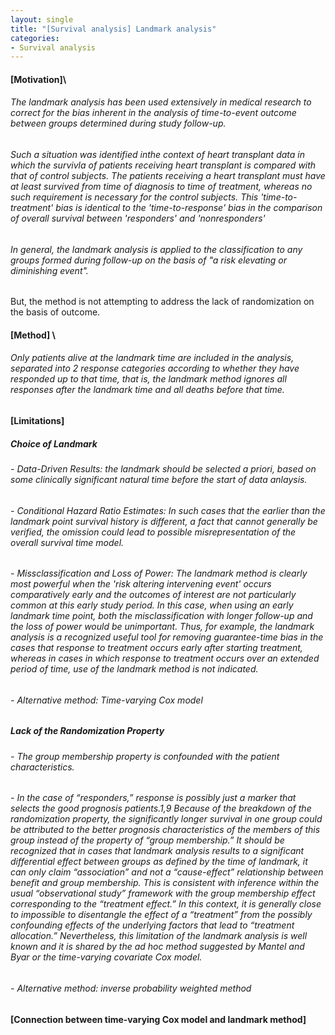 ```yaml
---
layout: single
title: "[Survival analysis] Landmark analysis"
categories:
- Survival analysis
---
```


#### [Motivation]\\
###### The landmark analysis has been used extensively in medical research to correct for the bias inherent in the analysis of time-to-event outcome between groups determined during study follow-up.

###### Such a situation was identified inthe context of heart transplant data in which the survivla of patients receiving heart transplant is compared with that of control subjects. The patients receiving a heart transplant must have at least survived from time of diagnosis to time of treatment, whereas no such requirement is necessary for the control subjects. This 'time-to-treatment' bias is identical to the 'time-to-response' bias in the comparison of overall survival between 'responders' and 'nonresponders'

###### In general, the landmark analysis is applied to the classification to any groups formed during follow-up on the basis of "a risk elevating or diminishing event".
But, the method is not attempting to address the lack of randomization on the basis of outcome.

#### [Method] \\
###### Only patients alive at the landmark time are included in the analysis, separated into 2 response categories according to whether they have responded up to that time, that is, the landmark method ignores all responses after the landmark time and all deaths before that time.

#### [Limitations]
##### Choice of Landmark
###### - Data-Driven Results: the landmark should be selected a priori, based on some clinically significant natural time before the start of data anlaysis.
###### - Conditional Hazard Ratio Estimates: In such cases that the earlier than the landmark point survival history is different, a fact that cannot generally be verified, the omission could lead to possible misrepresentation of the overall survival time model.
###### - Missclassification and Loss of Power: The landmark method is clearly most powerful when the 'risk altering intervening event' occurs comparatively early and the outcomes of interest are not particularly common at this early study period. In this case, when using an early landmark time point, both the misclassification with longer follow-up and the loss of power would be unimportant. Thus, for example, the landmark analysis is a recognized useful tool for removing guarantee-time bias in the cases that response to treatment occurs early after starting treatment, whereas in cases in which response to treatment occurs over an extended period of time, use of the landmark method is not indicated.
###### - Alternative method: Time-varying Cox model

##### Lack of the Randomization Property
###### - The group membership property is confounded with the patient characteristics.
###### - In the case of “responders,” response is possibly just a marker that selects the good prognosis patients.1,9 Because of the breakdown of the randomization property, the significantly longer survival in one group could be attributed to the better prognosis characteristics of the members of this group instead of the property of “group membership.” It should be recognized that in cases that landmark analysis results to a significant differential effect between groups as defined by the time of landmark, it can only claim “association” and not a “cause-effect” relationship between benefit and group membership. This is consistent with inference within the usual “observational study” framework with the group membership effect corresponding to the “treatment effect.” In this context, it is generally close to impossible to disentangle the effect of a “treatment” from the possibly confounding effects of the underlying factors that lead to “treatment allocation.” Nevertheless, this limitation of the landmark analysis is well known and it is shared by the ad hoc method suggested by Mantel and Byar or the time-varying covariate Cox model.
###### - Alternative method: inverse probability weighted method

#### [Connection between time-varying Cox model and landmark method]
